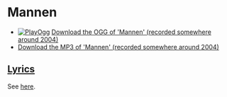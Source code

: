 # Mannen

- [![PlayOgg](http://static.fsf.org/playogg/Play_ogg_80x15.png "I support PlayOgg!")](http://playogg.org)
  [Download the OGG of 'Mannen' (recorded somewhere around 2004)](http://www.richelbilderbeek.nl/CD03_13Mannen.ogg)
- [Download the MP3 of 'Mannen' (recorded somewhere around 2004)](http://www.richelbilderbeek.nl/CD03_13Mannen.mp3)

## [Lyrics](22_mannen.txt)

See [here](22_mannen.txt).
